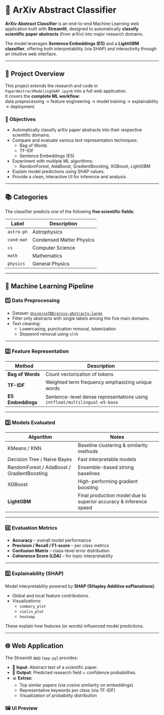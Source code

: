 # 🧠 ArXiv Abstract Classifier

**ArXiv Abstract Classifier** is an end-to-end Machine Learning web application built with **Streamlit**, designed to automatically **classify scientific paper abstracts** (from arXiv) into major research domains.  

The model leverages **Sentence Embeddings (E5)** and a **LightGBM classifier**, offering both interpretability (via SHAP) and interactivity through an intuitive web interface.

---


## 🧩 Project Overview

This project extends the research and code in `PaperAbstractModelingSHAP.ipynb` into a full web application.  
It covers the **complete ML workflow**:  
data preprocessing → feature engineering → model training → explainability → deployment.

### 🎯 Objectives
- Automatically classify arXiv paper abstracts into their respective scientific domains.
- Compare and evaluate various text representation techniques:
  - Bag of Words
  - TF-IDF
  - Sentence Embeddings (E5)
- Experiment with multiple ML algorithms:
  - RandomForest, AdaBoost, GradientBoosting, XGBoost, LightGBM
- Explain model predictions using SHAP values.
- Provide a clean, interactive UI for inference and analysis.

---

## 📚 Categories

The classifier predicts one of the following **five scientific fields**:

| Label | Description |
|--------|--------------|
| `astro-ph` | Astrophysics |
| `cond-mat` | Condensed Matter Physics |
| `cs` | Computer Science |
| `math` | Mathematics |
| `physics` | General Physics |

---

## 🧠 Machine Learning Pipeline

### **1️⃣ Data Preprocessing**
- Dataset: [`UniverseTBD/arxiv-abstracts-large`](https://huggingface.co/datasets/UniverseTBD/arxiv-abstracts-large)
- Filter only abstracts with single labels among the five main domains.
- Text cleaning:
  - Lowercasing, punctuation removal, tokenization
  - Stopword removal using `nltk`

---

### **2️⃣ Feature Representation**
| Method | Description |
|--------|-------------|
| **Bag of Words** | Count vectorization of tokens |
| **TF-IDF** | Weighted term frequency emphasizing unique words |
| **E5 Embeddings** | Sentence-level dense representations using `intfloat/multilingual-e5-base` |

---

### **3️⃣ Models Evaluated**
| Algorithm | Notes |
|------------|-------|
| KMeans / KNN | Baseline clustering & similarity methods |
| Decision Tree / Naive Bayes | Fast interpretable models |
| RandomForest / AdaBoost / GradientBoosting | Ensemble-based strong baselines |
| XGBoost | High-performing gradient boosting |
| **LightGBM** | Final production model due to superior accuracy & inference speed |

---

### **4️⃣ Evaluation Metrics**
- **Accuracy** – overall model performance  
- **Precision / Recall / F1-score** – per class metrics  
- **Confusion Matrix** – class-level error distribution  
- **Coherence Score (LDA)** – for topic interpretability  

---

### **5️⃣ Explainability (SHAP)**
Model interpretability powered by **SHAP (SHapley Additive exPlanations)**:
- Global and local feature contributions.
- Visualizations:
  - `summary_plot`
  - `violin_plot`
  - `heatmap`

These explain how features (or words) influenced model predictions.

---

## 🌐 Web Application

The Streamlit app (`app.py`) provides:
- 🧾 **Input**: Abstract text of a scientific paper.
- 🎯 **Output**: Predicted research field + confidence probabilities.
- 📊 **Extras**:
  - Top similar papers (via cosine similarity on embeddings)
  - Representative keywords per class (via TF-IDF)
  - Visualization of probability distribution

### 🖼 UI Preview
